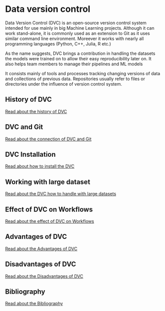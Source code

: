 # Data version control
Data Version Control (DVC) is an open-source version control system intended for use mainly in big Machine Learning projects. Although it can work stand-alone, it is commonly used as an extension to Git as it uses similar command line environment. Moreever it works with nearly all programming languages (Python, C++, Julia, R etc.)

As the name suggests, DVC brings a contribution in handling the datasets the models were trained on to allow their easy reproducibility later on. It also helps team members to manage their pipelines and ML models

It consists mainly of tools and processes tracking changing versions of data and collections of previous data. Repositories usually refer to files  or directories under the influence of version control system.

## History of DVC
[Read about the history of DVC](https://github.com/janklasek1/dvc_final_project/blob/main/Short_History.md)

## DVC and Git
[Read about the connection of DVC and Git](https://github.com/janklasek1/dvc_final_project/blob/main/DVC_and_git.md)

## DVC Installation
[Read about how to install the DVC](https://github.com/janklasek1/dvc_final_project/blob/982fb9dbb27b3c6c221a7dfbada3abe5fd2ff7ef/How_to_intall.md)

## Working with large dataset
[Read about the DVC how to handle with large datasets](https://github.com/janklasek1/dvc_final_project/blob/4ef346be0413e524c587f5d3e9c870e6fdc9712a/Working_with_large_datasets.md)

## Effect of DVC on Workflows
[Read about the effect of DVC on Workflows](https://github.com/janklasek1/dvc_final_project/blob/dcdc004ae33280265358923b109fc5b0fd80d677/DVC_workflow.md)

## Advantages of DVC
[Read about the Advantages of DVC](https://github.com/janklasek1/dvc_final_project/blob/e0ea5858ba0789bccdc3b938932cdfba50fdb987/Advantages%20of%20DVC.md)

## Disadvantages of DVC
[Read about the Disadvantages of DVC](https://github.com/janklasek1/dvc_final_project/blob/62220f8de69478547446905d967a78575edc2b82/Disadvantages%20of%20DVC.md)

## Bibliography
[Read about the Bibliography](https://github.com/janklasek1/dvc_final_project/blob/7dad5579b0bdd364556a161772ffdb20962ac6a5/Advantages%20of%20DVC.md)
